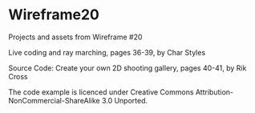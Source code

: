 # Wireframe20
Projects and assets from Wireframe #20

Live coding and ray marching, pages 36-39, by Char Styles

Source Code: Create your own 2D shooting gallery, pages 40-41, by Rik Cross

The code example is licenced under Creative Commons Attribution-NonCommercial-ShareAlike 3.0 Unported.
